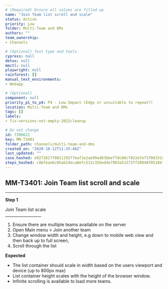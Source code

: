 ```yaml
---
# (Required) Ensure all values are filled up
name: "Join Team list scroll and scale"
status: Active
priority: Low
folder: Multi-Team and DMs
authors: ""
team_ownership: 
- Channels

# (Optional) Test type and tools
cypress: null
detox: null
mmctl: null
playwright: null
rainforest: []
manual_test_environments: 
- Webapp

# (Optional)
component: null
priority_p1_to_p4: P4 - Low-Impact (Edge or unsuitable to repeat?)
location: Multi-Team and DMs
tags: []
labels: 
- fix-versions-not-empty-2022cleanup

# Do not change
id: 7396621
key: MM-T3401
folder_path: channels/multi-team-and-dms
created_on: "2020-10-12T11:35:46Z"
last_updated: ""
case_hashed: e9272817f8011192f7eaf1e2ae99ad83bbef7dc86cf822e7e71f00331d8e39684cb7abef6c4b9a4df1d4f33f1470b297
steps_hashed: c8bfeae6c05ab2deca8efc512c356edde7903a51373ff20048f85184f5bc7663df6e46f19aa36fa2ad3478db2ca3ed85
---
```


## MM-T3401: Join Team list scroll and scale

---

**Step 1**

Join Team list scale\
\_\_\_\_\_\_\_\_\_\_\_\_\_\_\_\_\_\_

1. Ensure there are multiple teams available on the server
2. Open Main menu > Join another team 
3. Change window width and height, e.g down to mobile web view and then back up to full screen,  
4. Scroll through the list

**Expected**

- The list container should scale in width based on the users viewport and device (up to 800px max)
- List container height scales with the height of the browser window.
- Infinite scrolling is available to load more teams.
